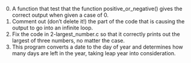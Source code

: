 0. A function that test that the function positive_or_negative() gives the correct output when given a case of 0.
1. Comment out (don’t delete it!) the part of the code that is causing the output to go into an infinite loop.
2. Fix the code in 2-largest_number.c so that it correctly prints out the largest of three numbers, no matter the case.
3. This program converts a date to the day of year and determines how many days are left in the year, taking leap year into consideration.
